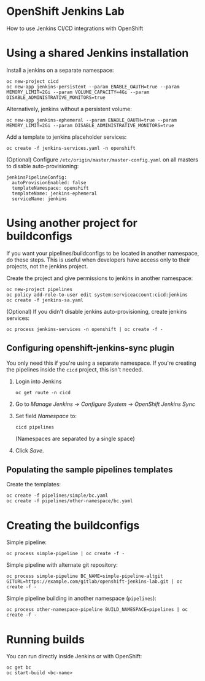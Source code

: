# OpenShift Jenkins Lab

How to use Jenkins CI/CD integrations with OpenShift 

# Using a shared Jenkins installation

Install a jenkins on a separate namespace:

```
oc new-project cicd
oc new-app jenkins-persistent --param ENABLE_OAUTH=true --param MEMORY_LIMIT=2Gi --param VOLUME_CAPACITY=4Gi --param DISABLE_ADMINISTRATIVE_MONITORS=true
```

Alternatively, jenkins without a persistent volume:

```
oc new-app jenkins-ephemeral --param ENABLE_OAUTH=true --param MEMORY_LIMIT=2Gi --param DISABLE_ADMINISTRATIVE_MONITORS=true
```

Add a template to jenkins placeholder services:

```
oc create -f jenkins-services.yaml -n openshift
```

(Optional) Configure `/etc/origin/master/master-config.yaml` on all masters to disable auto-provisioning:

```
jenkinsPipelineConfig:
  autoProvisionEnabled: false
  templateNamespace: openshift 
  templateName: jenkins-ephemeral 
  serviceName: jenkins
```

# Using another project for buildconfigs

If you want your pipelines/buildconfigs to be located in another namespace, do these steps. This is useful when developers have access only to their projects,
not the jenkins project.

Create the project and give permissions to jenkins in another namespace:

```
oc new-project pipelines
oc policy add-role-to-user edit system:serviceaccount:cicd:jenkins
oc create -f jenkins-sa.yaml
```

(Optional) If you didn't disable jenkins auto-provisioning, create jenkins services:

```
oc process jenkins-services -n openshift | oc create -f -
```

## Configuring openshift-jenkins-sync plugin

You only need this if you're using a separate namespace. If you're creating
the pipelines inside the `cicd` project, this isn't needed.

1. Login into Jenkins

   ```
   oc get route -n cicd
   ```

2. Go to *Manage Jenkins* -> *Configure System* -> *OpenShift Jenkins Sync*

3. Set field *Namespace* to:

   ```
   cicd pipelines
   ```

   (Namespaces are separated by a single space)

4. Click *Save*.

## Populating the sample pipelines templates

Create the templates:

```
oc create -f pipelines/simple/bc.yaml
oc create -f pipelines/other-namespace/bc.yaml
```

# Creating the buildconfigs

Simple pipeline:

```
oc process simple-pipeline | oc create -f -
```

Simple pipeline with alternate git repository:

```
oc process simple-pipeline BC_NAME=simple-pipeline-altgit GITURL=https://example.com/gitlab/openshift-jenkins-lab.git | oc create -f -
```

Simple pipeline building in another namespace (`pipelines`):

```
oc process other-namespace-pipeline BUILD_NAMESPACE=pipelines | oc create -f -
```

# Running builds

You can run directly inside Jenkins or with OpenShift:

```
oc get bc
oc start-build <bc-name>
```
